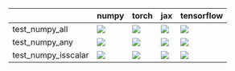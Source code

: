 |                     | numpy                                                                                                                                                                                  | torch                                                                                                                                                                                  | jax                                                                                                                                                                                    | tensorflow                                                                                                                                                                             |
|:--------------------|:---------------------------------------------------------------------------------------------------------------------------------------------------------------------------------------|:---------------------------------------------------------------------------------------------------------------------------------------------------------------------------------------|:---------------------------------------------------------------------------------------------------------------------------------------------------------------------------------------|:---------------------------------------------------------------------------------------------------------------------------------------------------------------------------------------|
| test_numpy_all      | <a href="https://github.com/unifyai/ivy/actions/runs/4007446111/jobs/6880290957" rel="noopener noreferrer" target="_blank"><img src=https://img.shields.io/badge/-success-success></a> | <a href="https://github.com/unifyai/ivy/actions/runs/4007446111/jobs/6880290957" rel="noopener noreferrer" target="_blank"><img src=https://img.shields.io/badge/-success-success></a> | <a href="https://github.com/unifyai/ivy/actions/runs/4007446111/jobs/6880290957" rel="noopener noreferrer" target="_blank"><img src=https://img.shields.io/badge/-success-success></a> | <a href="https://github.com/unifyai/ivy/actions/runs/4007446111/jobs/6880290957" rel="noopener noreferrer" target="_blank"><img src=https://img.shields.io/badge/-success-success></a> |
| test_numpy_any      | <a href="https://github.com/unifyai/ivy/actions/runs/4007446111/jobs/6880290957" rel="noopener noreferrer" target="_blank"><img src=https://img.shields.io/badge/-success-success></a> | <a href="https://github.com/unifyai/ivy/actions/runs/4007446111/jobs/6880290957" rel="noopener noreferrer" target="_blank"><img src=https://img.shields.io/badge/-success-success></a> | <a href="https://github.com/unifyai/ivy/actions/runs/4007446111/jobs/6880290957" rel="noopener noreferrer" target="_blank"><img src=https://img.shields.io/badge/-success-success></a> | <a href="https://github.com/unifyai/ivy/actions/runs/4007446111/jobs/6880290957" rel="noopener noreferrer" target="_blank"><img src=https://img.shields.io/badge/-success-success></a> |
| test_numpy_isscalar | <a href="https://github.com/unifyai/ivy/actions/runs/4007446111/jobs/6880290957" rel="noopener noreferrer" target="_blank"><img src=https://img.shields.io/badge/-success-success></a> | <a href="https://github.com/unifyai/ivy/actions/runs/4007446111/jobs/6880290957" rel="noopener noreferrer" target="_blank"><img src=https://img.shields.io/badge/-success-success></a> | <a href="https://github.com/unifyai/ivy/actions/runs/4007446111/jobs/6880290957" rel="noopener noreferrer" target="_blank"><img src=https://img.shields.io/badge/-success-success></a> | <a href="https://github.com/unifyai/ivy/actions/runs/4007446111/jobs/6880290957" rel="noopener noreferrer" target="_blank"><img src=https://img.shields.io/badge/-success-success></a> |